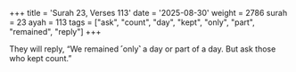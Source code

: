 +++
title = 'Surah 23, Verses 113'
date = '2025-08-30'
weight = 2786
surah = 23
ayah = 113
tags = ["ask", "count", "day", "kept", "only", "part", "remained", "reply"]
+++

They will reply, “We remained ˹only˺ a day or part of a day. But ask those who kept count.”